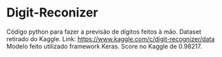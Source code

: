 # Digit-Reconizer
Código python para fazer a previsão de dígitos feitos à mão. Dataset retirado do Kaggle. Link: https://www.kaggle.com/c/digit-recognizer/data
Modelo feito utilizado framework Keras. Score no Kaggle de 0.98217.

